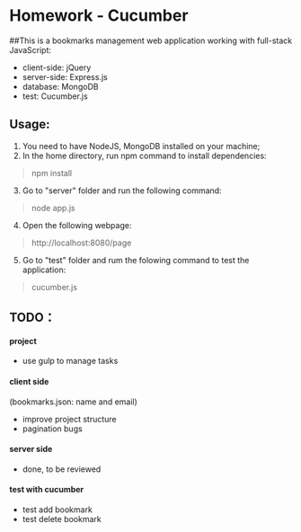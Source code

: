 # Homework - Cucumber

##This is a bookmarks management web application working with full-stack JavaScript:
* client-side: jQuery
* server-side: Express.js
* database: MongoDB
* test: Cucumber.js

## Usage:

1. You need to have NodeJS, MongoDB installed on your machine;
2. In the home directory, run npm command to install dependencies:
> npm install

3. Go to "server" folder and run the following command:
> node app.js

4. Open the following webpage:
> http://localhost:8080/page

5. Go to "test" folder and rum the folowing command to test the application:
> cucumber.js

## TODO：

#### project
* use gulp to manage tasks 

#### client side
(bookmarks.json: name and email)

* improve project structure
* pagination bugs

#### server side
* done, to be reviewed

#### test with cucumber
* test add bookmark
* test delete bookmark



